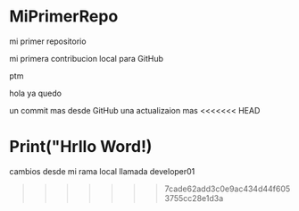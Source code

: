 # MiPrimerRepo
mi primer repositorio


mi primera contribucion local para GitHub 

ptm

hola ya quedo 

un commit mas desde GitHub
una actualizaion mas 
<<<<<<< HEAD

Print("Hrllo Word!)
=======
cambios desde mi rama local llamada developer01
>>>>>>> 7cade62add3c0e9ac434d44f6053755cc28e1d3a
